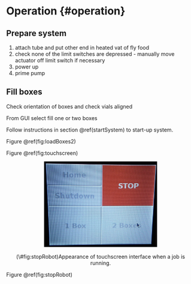 # Operation {#operation}

## Prepare system

1. attach tube and put other end in heated vat of fly food
2. check none of the limit switches are depressed - manually move actuator off limit switch if necessary
2. power up
3. prime pump




## Fill boxes
Check orientation of boxes and check vials aligned

From GUI select fill one or two boxes

Follow instructions in section \@ref(startSystem) to start-up system.




Figure \@ref(fig:loadBoxes2)




Figure \@ref(fig:touchscreen)

<div class="figure" style="text-align: center">
<img src="images/gui_stop2.jpg" alt="Appearance of touchscreen interface when a job is running." width="60%" />
<p class="caption">(\#fig:stopRobot)Appearance of touchscreen interface when a job is running.</p>
</div>

Figure \@ref(fig:stopRobot)
